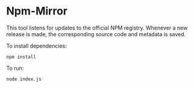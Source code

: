 # Npm-Mirror

This tool listens for updates to the official NPM registry. Whenever a new release is made, the corresponding source code and metadata is saved.

To install dependencies:
```
npm install
```

To run:
```
node index.js
```
